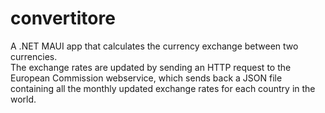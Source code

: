 # convertitore

A .NET MAUI app that calculates the currency exchange between two currencies. <br />The exchange rates are updated by sending an HTTP request to the European Commission webservice, which sends back a JSON file containing all the monthly updated exchange rates for each country in the world.
